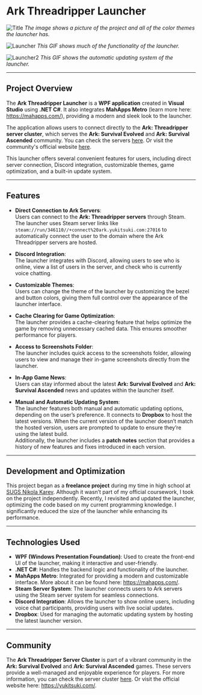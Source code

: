 # Ark Threadripper Launcher

![Title](https://res.cloudinary.com/dk2fdiuvb/image/upload/v1717156462/cards/hksnbcces87fd8lpbsxv.png)
*The image shows a picture of the project and all of the color themes the launcher has.*

![Launcher](https://github.com/user-attachments/assets/3ff9ff1d-05cb-42ba-ba26-98d7e0f93621)
*This GIF shows much of the functionality of the launcher.*

![Launcher2](https://github.com/user-attachments/assets/4b36398f-0c34-4f99-ac71-d5b71276ace1)
*This GIF shows the automatic updating system of the launcher.*

---

## Project Overview

The **Ark Threadripper Launcher** is a **WPF application** created in **Visual Studio** using **.NET C#**. It also integrates **MahApps Metro** (learn more here: https://mahapps.com/), providing a modern and sleek look to the launcher. 

The application allows users to connect directly to the **Ark: Threadripper server cluster**, which serves the **Ark: Survival Evolved** and **Ark: Survival Ascended** community. You can check the servers [here](https://survivetheark.com/index.php?/forums/topic/273566-au-threadripper-server-cluster-9x-all-maps-community-support-dedicated-tr4/). Or visit the community's official website [here](https://yukitsuki.com/).

This launcher offers several convenient features for users, including direct server connection, Discord integration, customizable themes, game optimization, and a built-in update system.

---

## Features

- **Direct Connection to Ark Servers**:  
  Users can connect to the **Ark: Threadripper servers** through Steam. The launcher uses Steam server links like `steam://run/346110//+connect%20ark.yukitsuki.com:27016` to automatically connect the user to the domain where the Ark Threadripper servers are hosted.

- **Discord Integration**:  
  The launcher integrates with Discord, allowing users to see who is online, view a list of users in the server, and check who is currently voice chatting.

- **Customizable Themes**:  
  Users can change the theme of the launcher by customizing the bezel and button colors, giving them full control over the appearance of the launcher interface.

- **Cache Clearing for Game Optimization**:  
  The launcher provides a cache-clearing feature that helps optimize the game by removing unnecessary cached data. This ensures smoother performance for players.

- **Access to Screenshots Folder**:  
  The launcher includes quick access to the screenshots folder, allowing users to view and manage their in-game screenshots directly from the launcher.

- **In-App Game News**:  
  Users can stay informed about the latest **Ark: Survival Evolved** and **Ark: Survival Ascended** news and updates within the launcher itself.

- **Manual and Automatic Updating System**:  
  The launcher features both manual and automatic updating options, depending on the user’s preference. It connects to **Dropbox** to host the latest versions. When the current version of the launcher doesn’t match the hosted version, users are prompted to update to ensure they’re using the latest build.  
  Additionally, the launcher includes a **patch notes** section that provides a history of new features and fixes introduced in each version.

---

## Development and Optimization

This project began as a **freelance project** during my time in high school at [SUGS Nikola Karev](https://nikolakarev.edu.mk/). Although it wasn’t part of my official coursework, I took on the project independently. Recently, I revisited and updated the launcher, optimizing the code based on my current programming knowledge. I significantly reduced the size of the launcher while enhancing its performance.

---

## Technologies Used

- **WPF (Windows Presentation Foundation)**: Used to create the front-end UI of the launcher, making it interactive and user-friendly.
- **.NET C#**: Handles the backend logic and functionality of the launcher.
- **MahApps Metro**: Integrated for providing a modern and customizable interface. More about it can be found here: https://mahapps.com/.
- **Steam Server System**: The launcher connects users to Ark servers using the Steam server system for seamless connections.
- **Discord Integration**: Allows the launcher to show online users, including voice chat participants, providing users with live social updates.
- **Dropbox**: Used for managing the automatic updating system by hosting the latest launcher version.

---

## Community

The **Ark Threadripper Server Cluster** is part of a vibrant community in the **Ark: Survival Evolved** and **Ark: Survival Ascended** games. These servers provide a well-managed and enjoyable experience for players. For more information, you can check the server cluster [here](https://survivetheark.com/index.php?/forums/topic/273566-au-threadripper-server-cluster-9x-all-maps-community-support-dedicated-tr4/). Or visit the official website here: https://yukitsuki.com/.

